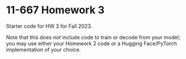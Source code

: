 # 11-667 Homework 3

Starter code for HW 3 for Fall 2023.

Note that this does _not_ include code to train or decode from your model; you may use either your Homework 2 code or a Hugging Face/PyTorch implementation of your choice. 
